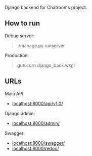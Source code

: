 Django backend for Chatrooms project.

## How to run

Debug server:

> ./manage.py runserver

Production:

> gunicorn django_back.wsgi

## URLs

Main API

- [localhost:8000/api/v1.0/](http://localhost:8000/api/v1.0/)

Django admin:

- [localhost:8000/admin/](http://localhost:8000/admin/)

Swagger:

- [localhost:8000/swagger/](http://localhost:8000/swagger/)
- [localhost:8000/redoc/](http://localhost:8000/redoc/)

